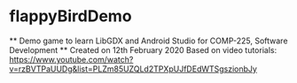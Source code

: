# flappyBirdDemo
** Demo game to learn LibGDX and Android Studio for COMP-225, Software Development **
Created on 12th February 2020
Based on video tutorials: https://www.youtube.com/watch?v=rzBVTPaUUDg&list=PLZm85UZQLd2TPXpUJfDEdWTSgszionbJy
